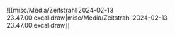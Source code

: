 ![[misc/Media/Zeitstrahl 2024-02-13 23.47.00.excalidraw|misc/Media/Zeitstrahl 2024-02-13 23.47.00.excalidraw]]
